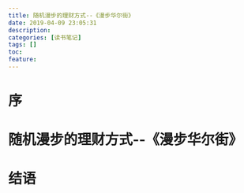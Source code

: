 ```yaml
---
title: 随机漫步的理财方式--《漫步华尔街》
date: 2019-04-09 23:05:31
description: 
categories: [读书笔记]
tags: [] 
toc: 
feature: 
---
```

# 序
<!-- more -->

# 随机漫步的理财方式--《漫步华尔街》

# 结语